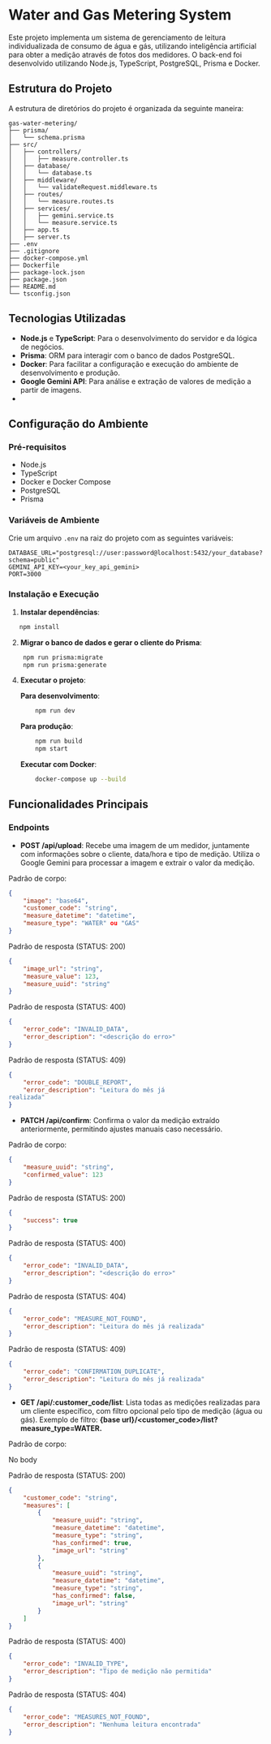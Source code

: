 # Water and Gas Metering System

Este projeto implementa um sistema de gerenciamento de leitura individualizada de consumo de água e gás, utilizando inteligência artificial para obter a medição através de fotos dos medidores. O back-end foi desenvolvido utilizando Node.js, TypeScript, PostgreSQL, Prisma e Docker.

## Estrutura do Projeto

A estrutura de diretórios do projeto é organizada da seguinte maneira:

```
gas-water-metering/
├── prisma/
│   └── schema.prisma
├── src/
│   ├── controllers/
│   │   ├── measure.controller.ts
│   ├── database/
│   │   └── database.ts
│   ├── middleware/
│   │   └── validateRequest.middleware.ts
│   ├── routes/
│   │   └── measure.routes.ts
│   ├── services/
│   │   ├── gemini.service.ts
│   │   └── measure.service.ts
│   ├── app.ts
│   ├── server.ts
├── .env
├── .gitignore
├── docker-compose.yml
├── Dockerfile
├── package-lock.json
├── package.json
├── README.md
└── tsconfig.json
```
## Tecnologias Utilizadas

- **Node.js** e **TypeScript**: Para o desenvolvimento do servidor e da lógica de negócios.
- **Prisma**: ORM para interagir com o banco de dados PostgreSQL.
- **Docker**: Para facilitar a configuração e execução do ambiente de desenvolvimento e produção.
- **Google Gemini API**: Para análise e extração de valores de medição a partir de imagens.
-
## Configuração do Ambiente

### Pré-requisitos

- Node.js
- TypeScript
- Docker e Docker Compose
- PostgreSQL
- Prisma

### Variáveis de Ambiente

Crie um arquivo `.env` na raiz do projeto com as seguintes variáveis:

```
DATABASE_URL="postgresql://user:password@localhost:5432/your_database?schema=public"
GEMINI_API_KEY=<your_key_api_gemini>
PORT=3000
```

### Instalação e Execução

1. **Instalar dependências**:

```bash
   npm install
```
2. **Migrar o banco de dados e gerar o cliente do Prisma**:

```bash
    npm run prisma:migrate
    npm run prisma:generate
```
4. **Executar o projeto**:

    **Para desenvolvimento**:
    ```bash
        npm run dev
    ```
    **Para produção**:
    ```bash
        npm run build
        npm start
    ```
    **Executar com Docker**:

    ```bash
        docker-compose up --build
    ```

## Funcionalidades Principais

### Endpoints

- **POST /api/upload**: Recebe uma imagem de um medidor, juntamente com informações sobre o cliente, data/hora e tipo de medição. Utiliza o Google Gemini para processar a imagem e extrair o valor da medição.

Padrão de corpo:
```json
{
    "image": "base64",
    "customer_code": "string",
    "measure_datetime": "datetime",
    "measure_type": "WATER" ou "GAS"
}
```

Padrão de resposta (STATUS: 200)
```json
{
    "image_url": "string",
    "measure_value": 123,
    "measure_uuid": "string"
}
```

Padrão de resposta (STATUS: 400)
```json
{
    "error_code": "INVALID_DATA",
    "error_description": "<descrição do erro>"
}
```

Padrão de resposta (STATUS: 409)
```json
{
    "error_code": "DOUBLE_REPORT",
    "error_description": "Leitura do mês já
realizada"
}
```

- **PATCH /api/confirm**: Confirma o valor da medição extraído anteriormente, permitindo ajustes manuais caso necessário.

Padrão de corpo:
```json
{
    "measure_uuid": "string",
    "confirmed_value": 123
}
```

Padrão de resposta (STATUS: 200)
```json
{
    "success": true
}
```

Padrão de resposta (STATUS: 400)
```json
{
    "error_code": "INVALID_DATA",
    "error_description": "<descrição do erro>"
}
```
Padrão de resposta (STATUS: 404)
```json
{
    "error_code": "MEASURE_NOT_FOUND",
    "error_description": "Leitura do mês já realizada"
}
```

Padrão de resposta (STATUS: 409)
```json
{
    "error_code": "CONFIRMATION_DUPLICATE",
    "error_description": "Leitura do mês já realizada"
}
```

- **GET /api/:customer_code/list**: Lista todas as medições realizadas para um cliente específico, com filtro opcional pelo tipo de medição (água ou gás). Exemplo de filtro: **{base url}/<customer_code>/list?measure_type=WATER.**

Padrão de corpo:

No body


Padrão de resposta (STATUS: 200)
```json
{
    "customer_code": "string",
    "measures": [
        {
            "measure_uuid": "string",
            "measure_datetime": "datetime",
            "measure_type": "string",
            "has_confirmed": true,
            "image_url": "string"
        },
        {
            "measure_uuid": "string",
            "measure_datetime": "datetime",
            "measure_type": "string",
            "has_confirmed": false,
            "image_url": "string"
        }
    ]
}
```

Padrão de resposta (STATUS: 400)
```json
{
    "error_code": "INVALID_TYPE",
    "error_description": "Tipo de medição não permitida"
}
```
Padrão de resposta (STATUS: 404)
```json
{
    "error_code": "MEASURES_NOT_FOUND",
    "error_description": "Nenhuma leitura encontrada"
}
```

